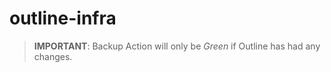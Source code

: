 # outline-infra
 
> **IMPORTANT**: Backup Action will only be _Green_ if Outline has had any changes.


